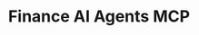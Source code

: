 ---
title: "Finance AI Agents MCP"
weight: 500

tags: ["OHLC", "Real-time", "Streaming", "WebSocket",  "Python"]
---